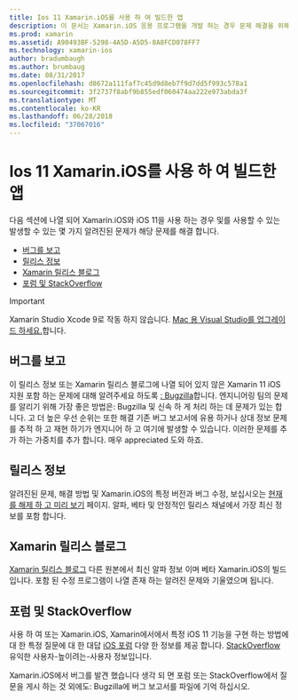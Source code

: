```yaml
---
title: Ios 11 Xamarin.iOS를 사용 하 여 빌드한 앱
description: 이 문서는 Xamarin.iOS 응용 프로그램을 개발 하는 경우 문제 해결을 위해 사용할 수 있는 리소스에 설명 합니다. 버그 보고에 대해 설명 릴리스 정보, Xamarin 릴리스 블로그 및 옵션을 지원 합니다.
ms.prod: xamarin
ms.assetid: A90493BF-5298-4A5D-A5D5-8A8FCD078FF7
ms.technology: xamarin-ios
author: bradumbaugh
ms.author: brumbaug
ms.date: 08/31/2017
ms.openlocfilehash: d8672a111faf7c45d9d8eb7f9d7dd5f993c578a1
ms.sourcegitcommit: 3f2737f8abf9b855edf060474aa222e973abda3f
ms.translationtype: MT
ms.contentlocale: ko-KR
ms.lasthandoff: 06/28/2018
ms.locfileid: "37067016"
---
```

# <a name="troubleshooting-ios-11-apps-built-with-xamarinios"></a>Ios 11 Xamarin.iOS를 사용 하 여 빌드한 앱

다음 섹션에 나열 되어 Xamarin.iOS와 iOS 11을 사용 하는 경우 및를 사용할 수 있는 발생할 수 있는 몇 가지 알려진된 문제가 해당 문제를 해결 합니다.

- [버그를 보고](#Reporting-Bugs)
- [릴리스 정보](#Release-Notes)
- [Xamarin 릴리스 블로그](#Xamarin-Releases-Blog)
- [포럼 및 StackOverflow](#Forums-and-StackOverflow)

> [!IMPORTANT]
> Xamarin Studio Xcode 9로 작동 하지 않습니다.
> [Mac 용 Visual Studio를 업그레이드 하세요.](https://visualstudio.microsoft.com/vs/)합니다.

<a name="Reporting-Bugs" />

## <a name="reporting-bugs"></a>버그를 보고

이 릴리스 정보 또는 Xamarin 릴리스 블로그에 나열 되어 있지 않은 Xamarin 11 iOS 지원 포함 하는 문제에 대해 알려주세요 하도록 [: Bugzilla](https://bugzilla.xamarin.com/enter_bug.cgi?product=iOS)합니다. 엔지니어링 팀의 문제를 알리기 위해 가장 좋은 방법은: Bugzilla 및 신속 하 게 처리 하는 데 문제가 있는 합니다. 고 더 높은 우선 순위는 또한 해결 기존 버그 보고서에 유용 하거나 상대 정보 문제를 추적 하 고 재현 하기가 엔지니어 하 고 여기에 발생할 수 있습니다. 이러한 문제를 추가 하는 가중치를 추가 합니다. 매우 appreciated 도와 하죠.

<a name="Release-Notes" />

## <a name="release-notes"></a>릴리스 정보

알려진된 문제, 해결 방법 및 Xamarin.iOS의 특정 버전과 버그 수정, 보십시오는 [현재를 해제 하 고 미리 보기](https://developer.xamarin.com/releases/current/) 페이지. 알파, 베타 및 안정적인 릴리스 채널에서 가장 최신 정보를 포함 합니다.

<a name="Xamarin-Releases-Blog" />

## <a name="xamarin-releases-blog"></a>Xamarin 릴리스 블로그

[Xamarin 릴리스 블로그](https://releases.xamarin.com/) 다른 원본에서 최신 알파 정보 이며 베타 Xamarin.iOS의 빌드입니다. 포함 된 수정 프로그램이 나열 존재 하는 알려진 문제와 기울였으며 됩니다.

<a name="Forums-and-StackOverflow" />

## <a name="forums-and-stackoverflow"></a>포럼 및 StackOverflow

사용 하 여 또는 Xamarin.iOS, Xamarin에서에서 특정 iOS 11 기능을 구현 하는 방법에 대 한 특정 질문에 대 한 대답 [iOS 포럼](http://forums.xamarin.com/categories/ios) 다양 한 정보를 제공 합니다. [StackOverflow](http://stackoverflow.com/search?tab=newest&q=xamarin) 유익한 사용자-높이려는-사용자 정보입니다.

Xamarin.iOS에서 버그를 발견 했습니다 생각 되 면 포럼 또는 StackOverflow에서 질문을 게시 하는 것 외에도: Bugzilla에 버그 보고서를 파일에 기억 하십시오.
